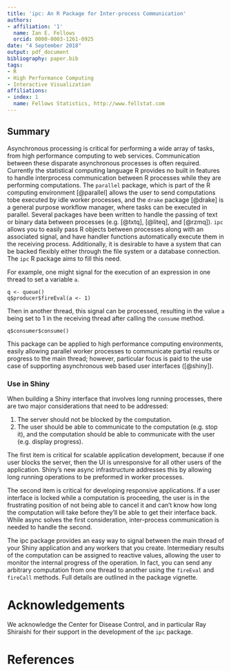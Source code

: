 ```yaml
---
title: 'ipc: An R Package for Inter-process Communication'
authors:
- affiliation: '1'
  name: Ian E. Fellows
  orcid: 0000-0003-1261-0925
date: "4 September 2018"
output: pdf_document
bibliography: paper.bib
tags:
- R
- High Performance Computing
- Interactive Visualization
affiliations:
- index: 1
  name: Fellows Statistics, http://www.fellstat.com
---
```


Summary
-----------

Asynchronous processing is critical for performing a wide array of tasks, from high performance computing to web services. Communication between these disparate asynchronous processes is often required. Currently the statistical computing language R provides no built in features to handle interprocess communication between R processes while they are performing computations. The `parallel` package, which is part of the R computing environment [@parallel] allows the user to send computations tobe executed by idle worker processes, and the `drake` package [@drake] is a general purpose workflow manager, where tasks can be executed in parallel. Several packages have been written to handle the passing of text or binary data between processes (e.g. [@txtq], [@liteq], and [@rzmq]). `ipc` allows you to easily pass R objects between processes along with an associated signal, and have handler functions automatically execute them in the receiving process. Additionally, it is desirable to have a system that can be backed flexibly either through the file system or a database connection. The `ipc` R package aims to fill this need.

For example, one might signal for the execution of an expression in one thread to set a variable `a`.

```
q <- queue()
q$producer$fireEval(a <- 1)
```

Then in another thread, this signal can be processed, resulting in the value `a` being set to 1 in the receiving thread after calling the `consume` method.

```
q$consumer$consume()
```

This package can be applied to high performance computing environments, easily allowing parallel worker processes to communicate partial results or progress to the main thread; however, particular focus is paid to the use case of supporting asynchronous web based user interfaces ([@shiny]).

### Use in Shiny

When building a Shiny interface that involves long running processes, there are two major considerations that need to be addressed:

1. The server should not be blocked by the computation.
2. The user should be able to communicate to the computation (e.g. stop it), and the computation should be able to communicate with the user (e.g. display progress).

The first item is critical for scalable application development, because if one user blocks the server, then the UI is unresponsive for all other users of the application. Shiny’s new async infrastructure addresses this by allowing long running operations to be preformed in worker processes.

The second item is critical for developing responsive applications. If a user interface is locked while a computation is proceeding, the user is in the frustrating position of not being able to cancel it and can’t know how long the computation will take before they’ll be able to get their interface back. While async solves the first consideration, inter-process communication is needed to handle the second.

The ipc package provides an easy way to signal between the main thread of your Shiny application and any workers that you create.  Intermediary results of the computation can be assigned to reactive values, allowing the user to monitor the internal progress of the operation. In fact, you can send any arbitrary computation from one thread to another using the `fireEval` and `fireCall` methods. Full details are outlined in the package vignette. 

# Acknowledgements

We acknowledge the Center for Disease Control, and in particular Ray Shiraishi for their support in the development of the `ipc` package.

# References

